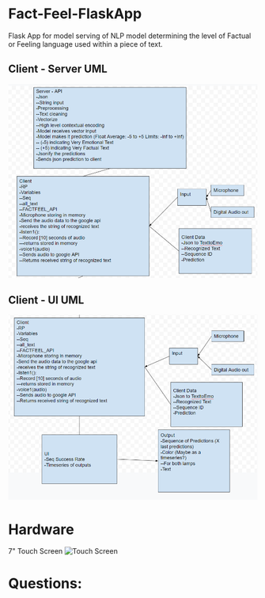 # Fact-Feel-FlaskApp
Flask App for model serving of NLP model determining the level of Factual or Feeling language used within a piece of text.

## Client - Server UML
![](Client-API.png)

## Client - UI UML
![](Client-UI.png)

# Hardware
7" Touch Screen
![Touch Screen](https://www.adafruit.com/product/2718)

# Questions:

